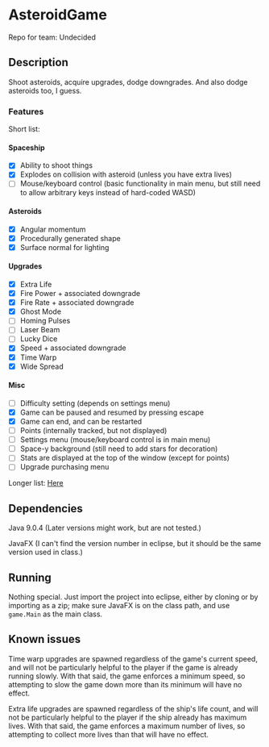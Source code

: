 # AsteroidGame

Repo for team: Undecided

## Description

Shoot asteroids, acquire upgrades, dodge downgrades. And also dodge asteroids too, I guess.

### Features

Short list:

#### Spaceship
- [x] Ability to shoot things
- [x] Explodes on collision with asteroid (unless you have extra lives)
- [ ] Mouse/keyboard control (basic functionality in main menu, but still need to allow arbitrary keys instead of hard-coded WASD)

#### Asteroids
- [x] Angular momentum
- [x] Procedurally generated shape
- [x] Surface normal for lighting

#### Upgrades
- [x] Extra Life
- [x] Fire Power + associated downgrade
- [x] Fire Rate + associated downgrade
- [x] Ghost Mode
- [ ] Homing Pulses
- [ ] Laser Beam
- [ ] Lucky Dice
- [x] Speed + associated downgrade
- [x] Time Warp
- [x] Wide Spread

#### Misc
- [ ] Difficulty setting (depends on settings menu)
- [x] Game can be paused and resumed by pressing escape
- [x] Game can end, and can be restarted
- [ ] Points (internally tracked, but not displayed)
- [ ] Settings menu (mouse/keyboard control is in main menu)
- [ ] Space-y background (still need to add stars for decoration)
- [ ] Stats are displayed at the top of the window (except for points)
- [ ] Upgrade purchasing menu

Longer list: [Here](https://github.com/UTSA-CS-3443/AsteroidGame/blob/main/todo.txt)

## Dependencies

Java 9.0.4 (Later versions might work, but are not tested.)

JavaFX (I can't find the version number in eclipse, but it should be the same version used in class.)

## Running

Nothing special. Just import the project into eclipse, either by cloning or by importing as a zip; make sure JavaFX is on the class path, and use `game.Main` as the main class.

## Known issues

Time warp upgrades are spawned regardless of the game's current speed, and will not be particularly helpful to the player if the game is already running slowly. With that said, the game enforces a minimum speed, so attempting to slow the game down more than its minimum will have no effect.

Extra life upgrades are spawned regardless of the ship's life count, and will not be particularly helpful to the player if the ship already has maximum lives. With that said, the game enforces a maximum number of lives, so attempting to collect more lives than that will have no effect.
